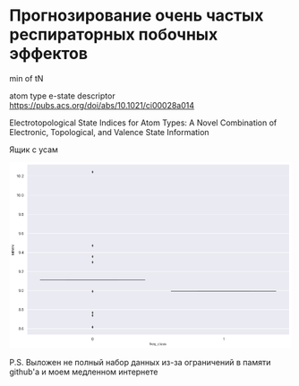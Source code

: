# Прогнозирование очень частых респираторных побочных эффектов

min of tN

atom type e-state descriptor
https://pubs.acs.org/doi/abs/10.1021/ci00028a014

Electrotopological State Indices for Atom Types: A Novel Combination of Electronic, Topological, and Valence State Information

Ящик с усам

![Boxplot](https://github.com/Chertoganov/High-frequency-side-effect-prediction2/blob/main/9boxplot4.png)

P.S. 
Выложен не полный набор данных из-за ограничений в памяти github'a и моем медленном интернете
